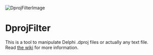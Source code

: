 ![DprojFilterImage](https://user-images.githubusercontent.com/16710801/133600130-a6ea6b50-b74f-4bbf-a0c2-b01db255e994.png)
# DprojFilter
This is a tool to manipulate Delphi .dproj files or actually any text file.  
Read [the wiki](https://github.com/denis-bisson/DprojFilter/wiki) for more information.

